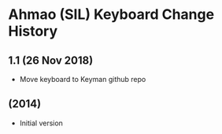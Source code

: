 Ahmao (SIL) Keyboard Change History
=======================

1.1 (26 Nov 2018)
------------------
* Move keyboard to Keyman github repo

(2014)
------------------
* Initial version
